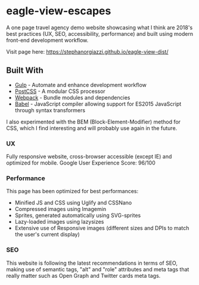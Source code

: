 # eagle-view-escapes

A one page travel agency demo website showcasing what I think are 2018's best practices (UX, SEO, accessibility, performance) and built using modern front-end development workflow.

Visit page here: https://stephanorgiazzi.github.io/eagle-view-dist/

## Built With

* [Gulp](https://gulpjs.com/) - Automate and enhance development workflow
* [PostCSS](http://postcss.org/) - A modular CSS processor
* [Webpack](https://webpack.js.org/) - Bundle modules and dependencies
* [Babel](babeljs.io/) - JavaScript compiler allowing support for ES2015 JavaScript through syntax transformers

I also experimented with the BEM (Block-Element-Modifier) method for CSS, which I find interesting and will probably use again in the future.

### UX

Fully responsive website, cross-browser accessible (except IE) and optimized for mobile.
Google User Experience Score: 96/100

### Performance

This page has been optimized for best performances:
  - Minified JS and CSS using Uglify and CSSNano
  - Compressed images using Imagemin
  - Sprites, generated automatically using SVG-sprites
  - Lazy-loaded images using lazysizes
  - Extensive use of Responsive images (different sizes and DPIs to match the user's current display)

### SEO
 
This website is following the latest recommendations in terms of SEO, making use of semantic tags, "alt" and "role" attributes and meta tags that really matter such as Open Graph and Twitter cards meta tags.

